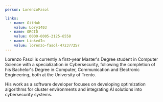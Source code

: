 ```yaml
---
person: LorenzoFasol

links:
  - name: GitHub
    value: Lory1403
  - name: ORCID
    value: 0009-0005-2125-8558
  - name: LinkedIn
    value: lorenzo-fasol-472377257
---
```


Lorenzo Fasol is currently a first-year Master's Degree student in Computer Science with a specialization in Cybersecurity, following the completion of his Bachelor's Degree in Computer, Communication and Electronic Engineering, both at the University of Trento.

His work as a software developer focuses on developing optimization algorithms for cluster environments and integrating AI solutions into cybersecurity systems.